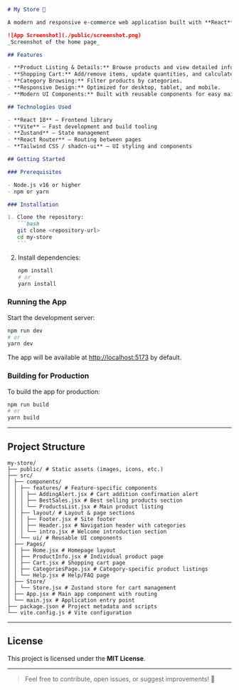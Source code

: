 ````markdown
# My Store 🛒

A modern and responsive e-commerce web application built with **React** and **Vite**, designed to provide a smooth shopping experience.

![App Screenshot](./public/screenshot.png)  
_Screenshot of the home page_

## Features

- **Product Listing & Details:** Browse products and view detailed information.
- **Shopping Cart:** Add/remove items, update quantities, and calculate totals.
- **Category Browsing:** Filter products by categories.
- **Responsive Design:** Optimized for desktop, tablet, and mobile.
- **Modern UI Components:** Built with reusable components for easy maintenance.

## Technologies Used

- **React 18** – Frontend library
- **Vite** – Fast development and build tooling
- **Zustand** – State management
- **React Router** – Routing between pages
- **Tailwind CSS / shadcn-ui** – UI styling and components

## Getting Started

### Prerequisites

- Node.js v16 or higher
- npm or yarn

### Installation

1. Clone the repository:
   ```bash
   git clone <repository-url>
   cd my-store
   ```
````

2. Install dependencies:

   ```bash
   npm install
   # or
   yarn install
   ```

### Running the App

Start the development server:

```bash
npm run dev
# or
yarn dev
```

The app will be available at [http://localhost:5173](http://localhost:5173) by default.

### Building for Production

To build the app for production:

```bash
npm run build
# or
yarn build
```

---

## Project Structure

```
my-store/
├── public/ # Static assets (images, icons, etc.)
├── src/
│ ├── components/
│ │ ├── features/ # Feature-specific components
│ │ │ ├── AddingAlert.jsx # Cart addition confirmation alert
│ │ │ ├── BestSales.jsx # Best selling products section
│ │ │ └── ProductsList.jsx # Main product listing
│ │ ├── layout/ # Layout & page sections
│ │ │ ├── Footer.jsx # Site footer
│ │ │ ├── Header.jsx # Navigation header with categories
│ │ │ └── intro.jsx # Welcome introduction section
│ │ └── ui/ # Reusable UI components
│ ├── Pages/
│ │ ├── Home.jsx # Homepage layout
│ │ ├── ProductInfo.jsx # Individual product page
│ │ ├── Cart.jsx # Shopping cart page
│ │ ├── CategoriesPage.jsx # Category-specific product listings
│ │ └── Help.jsx # Help/FAQ page
│ ├── Store/
│ │ └── Store.jsx # Zustand store for cart management
│ ├── App.jsx # Main app component with routing
│ └── main.jsx # Application entry point
├── package.json # Project metadata and scripts
└── vite.config.js # Vite configuration
```

---

## License

This project is licensed under the **MIT License**.

---

> Feel free to contribute, open issues, or suggest improvements! 🚀
